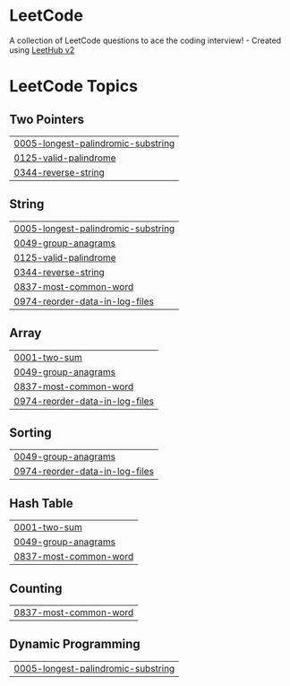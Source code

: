 # LeetCode
A collection of LeetCode questions to ace the coding interview! - Created using [LeetHub v2](https://github.com/arunbhardwaj/LeetHub-2.0)

<!---LeetCode Topics Start-->
# LeetCode Topics
## Two Pointers
|  |
| ------- |
| [0005-longest-palindromic-substring](https://github.com/JOSSEP-ENG/LeetCode/tree/master/0005-longest-palindromic-substring) |
| [0125-valid-palindrome](https://github.com/JOSSEP-ENG/LeetCode/tree/master/0125-valid-palindrome) |
| [0344-reverse-string](https://github.com/JOSSEP-ENG/LeetCode/tree/master/0344-reverse-string) |
## String
|  |
| ------- |
| [0005-longest-palindromic-substring](https://github.com/JOSSEP-ENG/LeetCode/tree/master/0005-longest-palindromic-substring) |
| [0049-group-anagrams](https://github.com/JOSSEP-ENG/LeetCode/tree/master/0049-group-anagrams) |
| [0125-valid-palindrome](https://github.com/JOSSEP-ENG/LeetCode/tree/master/0125-valid-palindrome) |
| [0344-reverse-string](https://github.com/JOSSEP-ENG/LeetCode/tree/master/0344-reverse-string) |
| [0837-most-common-word](https://github.com/JOSSEP-ENG/LeetCode/tree/master/0837-most-common-word) |
| [0974-reorder-data-in-log-files](https://github.com/JOSSEP-ENG/LeetCode/tree/master/0974-reorder-data-in-log-files) |
## Array
|  |
| ------- |
| [0001-two-sum](https://github.com/JOSSEP-ENG/LeetCode/tree/master/0001-two-sum) |
| [0049-group-anagrams](https://github.com/JOSSEP-ENG/LeetCode/tree/master/0049-group-anagrams) |
| [0837-most-common-word](https://github.com/JOSSEP-ENG/LeetCode/tree/master/0837-most-common-word) |
| [0974-reorder-data-in-log-files](https://github.com/JOSSEP-ENG/LeetCode/tree/master/0974-reorder-data-in-log-files) |
## Sorting
|  |
| ------- |
| [0049-group-anagrams](https://github.com/JOSSEP-ENG/LeetCode/tree/master/0049-group-anagrams) |
| [0974-reorder-data-in-log-files](https://github.com/JOSSEP-ENG/LeetCode/tree/master/0974-reorder-data-in-log-files) |
## Hash Table
|  |
| ------- |
| [0001-two-sum](https://github.com/JOSSEP-ENG/LeetCode/tree/master/0001-two-sum) |
| [0049-group-anagrams](https://github.com/JOSSEP-ENG/LeetCode/tree/master/0049-group-anagrams) |
| [0837-most-common-word](https://github.com/JOSSEP-ENG/LeetCode/tree/master/0837-most-common-word) |
## Counting
|  |
| ------- |
| [0837-most-common-word](https://github.com/JOSSEP-ENG/LeetCode/tree/master/0837-most-common-word) |
## Dynamic Programming
|  |
| ------- |
| [0005-longest-palindromic-substring](https://github.com/JOSSEP-ENG/LeetCode/tree/master/0005-longest-palindromic-substring) |
<!---LeetCode Topics End-->